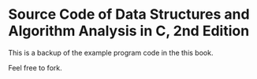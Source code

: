 # Source Code of Data Structures and Algorithm Analysis in C, 2nd Edition

This is a backup of the example program code in the this book.

Feel free to fork.